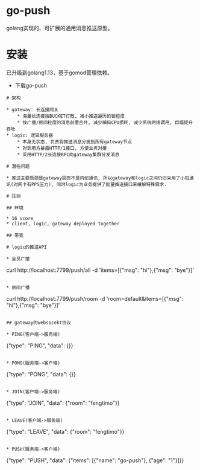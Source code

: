# go-push

golang实现的、可扩展的通用消息推送原型。

# 安装

已升级到golang1.13，基于gomod管理依赖。

* 下载go-push

```
# 架构

* gateway: 长连接网关
    * 海量长连接按BUCKET打散, 减小推送遍历的锁粒度
    * 按广播/房间粒度的消息前置合并, 减少编码CPU损耗, 减少系统网络调用, 巨幅提升吞吐
* logic: 逻辑服务器
    * 本身无状态, 负责将推送消息分发到所有gateway节点
    * 对调用方暴露HTTP/1接口, 方便业务对接
    * 采用HTTP/2长连接RPC向gateway集群分发消息

# 潜在问题

* 推送主要瓶颈是gateway层而不是内部通讯, 所以gateway和logic之间仍旧采用了小包通讯(对网卡有PPS压力), 同时logic为业务提供了批量推送接口来缓解特殊需求.

# 压测

## 环境

* 16 vcore
* client, logic, gateway deployed together

## 带宽

# logic的推送API

* 全员广播

```
curl http://localhost:7799/push/all -d 'items=[{"msg": "hi"},{"msg": "bye"}]'
```

* 房间广播

```
curl http://localhost:7799/push/room -d 'room=default&items=[{"msg": "hi"},{"msg": "bye"}]'
```

## gateway的websocekt协议

* PING(客户端->服务端)

```
{"type": "PING", "data": {}}
```

* PONG(服务端->客户端)

```
{"type": "PONG", "data": {}}
```

* JOIN(客户端->服务端)

```
{"type": "JOIN", "data": {"room": "fengtimo"}}
```

* LEAVE(客户端->服务端)

```
{"type": "LEAVE", "data": {"room": "fengtimo"}}
```

* PUSH(服务端->客户端)

```
{"type": "PUSH", "data": {"items": [{"name": "go-push"}, {"age": "1"}]}}
```

